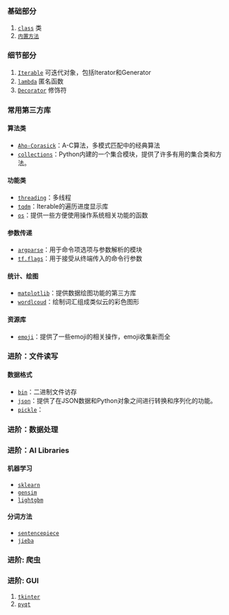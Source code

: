 ### 基础部分
1. [`class`](basic/class) 类
1. [`内置方法`](basic/builtins)


### 细节部分
1. [`Iterable`](details/Iterable) 可迭代对象，包括Iterator和Generator
1. [`lambda`](details/lambda) 匿名函数 
1. [`Decorator`](details/Decorator) 修饰符

### 常用第三方库

#### 算法类

- [`Aho-Corasick`](libs/ahocorasick)：A-C算法，多模式匹配中的经典算法
- [`collections`](libs/collections)：Python内建的一个集合模块，提供了许多有用的集合类和方法。

#### 功能类

- [`threading`](libs/threading)：多线程
- [`tqdm`](libs/tqdm)：Iterable的遍历进度显示库
- [`os`](libs/os)：提供一些方便使用操作系统相关功能的函数

#### 参数传递

- [`argparse`](libs/argparser/#argparse)：用于命令项选项与参数解析的模块
- [`tf.flags`](libs/argparser/#tfflags)：用于接受从终端传入的命令行参数

#### 统计、绘图

- [`matplotlib`](libs/matplotlib)：提供数据绘图功能的第三方库
- [`wordlcoud`](libs/wordcloud)：绘制词汇组成类似云的彩色图形
  
#### 资源库

- [`emoji`](libs/emoji)：提供了一些emoji的相关操作，emoji收集新而全

### 进阶：文件读写

#### 数据格式

- [`bin`](libs/file_format/#bin)：二进制文件访存
- [`json`](libs/file_format/#json)：提供了在JSON数据和Python对象之间进行转换和序列化的功能。
- [`pickle`](libs/file_format/#pkl)：

### 进阶：数据处理

### 进阶：AI Libraries
#### 机器学习
- [`sklearn`](ai_libs/sklearn/sklearn)
- [`gensim`](ai_libs/gensim/gensim)
- [`lightgbm`]()
#### 分词方法
- [`sentencepiece`]()
- [`jieba`]()

### 进阶: 爬虫

### 进阶: GUI
1. [`tkinter`]()
1. [`pyqt`]()
